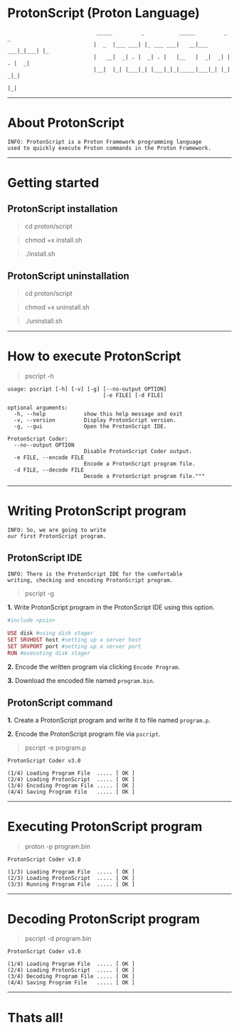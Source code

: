 # ProtonScript (Proton Language)

                                _____         _           _____         _     _   
                               |  _  |___ ___| |_ ___ ___|   __|___ ___|_|___| |_ 
                               |   __|  _| . |  _| . |   |__   |  _|  _| | . |  _|
                               |__|  |_| |___|_| |___|_|_|_____|___|_| |_|  _|_|  
                                                                         |_|  
***

# About ProtonScript

    INFO: ProtonScript is a Proton Framework programming language
    used to quickly execute Proton commands in the Proton Framework.
   
***

# Getting started

## ProtonScript installation

> cd proton/script

> chmod +x install.sh

> ./install.sh

## ProtonScript uninstallation

> cd proton/script

> chmod +x uninstall.sh

> ./uninstall.sh

***

# How to execute ProtonScript

> pscript -h

```
usage: pscript [-h] [-v] [-g] [--no-output OPTION] 
                              [-e FILE] [-d FILE]

optional arguments:
  -h, --help            show this help message and exit
  -v, --version         Display ProtonScript version.
  -g, --gui             Open the ProtonScript IDE.

ProtonScript Coder:
  --no--output OPTION   
                        Disable ProtonScript Coder output.
  -e FILE, --encode FILE
                        Encode a ProtonScript program file.
  -d FILE, --decode FILE 
                        Decode a ProtonScript program file."""
```

***

# Writing ProtonScript program

    INFO: So, we are going to write 
    our first ProtonScript program.

## ProtonScript IDE

    INFO: There is the ProtonScript IDE for the comfortable 
    writing, checking and encoding ProtonScript program.
    
> pscript -g

**1.** Write ProtonScript program in the ProtonScript IDE using this option.

```ruby
#include <psio>

USE disk #using disk stager
SET SRVHOST host #setting up a server host
SET SRVPORT port #setting up a server port
RUN #executing disk stager
```

**2.** Encode the written program via clicking `Encode Program`.

**3.** Download the encoded file named `program.bin`.

## ProtonScript command

**1.** Create a ProtonScript program and write it to file named `program.p`.

**2.** Encode the ProtonScript program file via `pscript`.

> pscript -e program.p

```
ProtonScript Coder v3.0

(1/4) Loading Program File  ..... [ OK ]
(2/4) Loading ProtonScript  ..... [ OK ]
(3/4) Encoding Program File ..... [ OK ]
(4/4) Saving Program File   ..... [ OK ]

```

***

# Executing ProtonScript program

> proton -p program.bin

```
ProtonScript Coder v3.0

(1/3) Loading Program File  ..... [ OK ]
(2/3) Loading ProtonScript  ..... [ OK ]
(3/3) Running Program File  ..... [ OK ]

```

***

# Decoding ProtonScript program

> pscript -d program.bin

```
ProtonScript Coder v3.0

(1/4) Loading Program File  ..... [ OK ]
(2/4) Loading ProtonScript  ..... [ OK ]
(3/4) Decoding Program File ..... [ OK ]
(4/4) Saving Program File   ..... [ OK ]

```

***
    
# Thats all!
